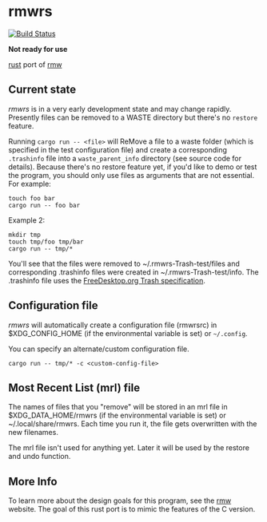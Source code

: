 # rmwrs

[![Build
Status](https://travis-ci.com/theimpossibleastronaut/rmwrs.svg?branch=trunk)](https://travis-ci.com/theimpossibleastronaut/rmwrs)

**Not ready for use**

[rust](https://www.rust-lang.org/) port of [rmw](https://remove-to-waste.info/)

## Current state

*rmwrs* is in a very early development state and may change rapidly.
Presently files can be removed to a WASTE directory but there's no
`restore` feature.

Running `cargo run -- <file>` will ReMove a file to a waste folder
(which is specified in the test configuration file) and create a
corresponding `.trashinfo` file into a `waste_parent_info` directory (see
source code for details). Because there's no restore feature yet, if
you'd like to demo or test the program, you should only use files as
arguments that are not essential. For example:

    touch foo bar
    cargo run -- foo bar

Example 2:

    mkdir tmp
    touch tmp/foo tmp/bar
    cargo run -- tmp/*

You'll see that the files were removed to ~/.rmwrs-Trash-test/files
and corresponding .trashinfo files were created in
~/.rmwrs-Trash-test/info. The .trashinfo file uses the
[FreeDesktop.org Trash specification](https://specifications.freedesktop.org/trash-spec/trashspec-latest.html).

## Configuration file

*rmwrs* will automatically create a configuration file (rmwrsrc) in
$XDG_CONFIG_HOME (if the environmental variable is set) or `~/.config`.

You can specify an alternate/custom configuration file.

    cargo run -- tmp/* -c <custom-config-file>

## Most Recent List (mrl) file

The names of files that you "remove" will be stored in an mrl file in
$XDG_DATA_HOME/rmwrs (if the environmental variable is set) or
~/.local/share/rmwrs. Each time you run it, the file gets overwritten
with the new filenames.

The mrl file isn't used for anything yet. Later it will be used by the
restore and undo function.

## More Info

To learn more about the design goals for this program, see the
[rmw](https://remove-to-waste.info/) website. The goal of this rust
port is to mimic the features of the C version.
